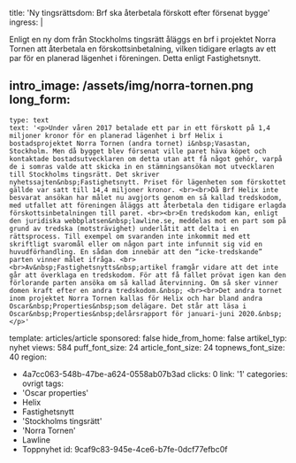 title: 'Ny tingsrättsdom: Brf ska återbetala förskott efter försenat bygge'
ingress: |
  <p>Enligt en ny dom från Stockholms tingsrätt åläggs en brf i projektet Norra Tornen att återbetala en förskottsinbetalning, vilken tidigare erlagts av ett par för en planerad lägenhet i föreningen. Detta enligt Fastighetsnytt.
  </p>
  
intro_image: /assets/img/norra-tornen.png
long_form:
  -
    type: text
    text: '<p>Under våren 2017 betalade ett par in ett förskott på 1,4 miljoner kronor för en planerad lägenhet i brf Helix i bostadsprojektet Norra Tornen (andra tornet) i&nbsp;Vasastan, Stockholm. Men då bygget blev försenat ville paret häva köpet och kontaktade bostadsutvecklaren om detta utan att få något gehör, varpå de i somras valde att skicka in en stämningsansökan mot utvecklaren till Stockholms tingsrätt. Det skriver nyhetssajten&nbsp;Fastighetsnytt. Priset för lägenheten som förskottet gällde var satt till 14,4 miljoner kronor. <br><br>Då Brf Helix inte besvarat ansökan har målet nu avgjorts genom en så kallad tredskodom, med utfallet att föreningen åläggs att återbetala den tidigare erlagda förskottsinbetalningen till paret. <br><br>En tredskodom kan, enligt den juridiska webbplatsen&nbsp;lawline.se, meddelas mot en part som på grund av tredska (motsträvighet) underlåtit att delta i en rättsprocess. Till exempel om svaranden inte inkommit med ett skriftligt svaromål eller om någon part inte infunnit sig vid en huvudförhandling. En sådan dom innebär att den “icke-tredskande” parten vinner målet ifråga. <br><br>Av&nbsp;Fastighetsnytts&nbsp;artikel framgår vidare att det inte går att överklaga en tredskodom. För att få fallet prövat igen kan den förlorande parten ansöka om så kallad återvinning. Om så sker vinner domen kraft efter en andra tredskodom.&nbsp; <br><br>Det andra tornet inom projektet Norra Tornen kallas för Helix och har bland andra Oscar&nbsp;Properties&nbsp;som delägare. Det står att läsa i Oscar&nbsp;Properties&nbsp;delårsrapport för januari-juni 2020.&nbsp;</p>'
template: articles/article
sponsored: false
hide_from_home: false
artikel_typ: nyhet
views: 584
puff_font_size: 24
article_font_size: 24
topnews_font_size: 40
region:
  - 4a7cc063-548b-47be-a624-0558ab07b3ad
clicks: 0
link: '1'
categories: ovrigt
tags:
  - 'Oscar properties'
  - Helix
  - Fastighetsnytt
  - 'Stockholms tingsrätt'
  - 'Norra Tornen'
  - Lawline
  - Toppnyhet
id: 9caf9c83-945e-4ce6-b7fe-0dcf77efbc0f

